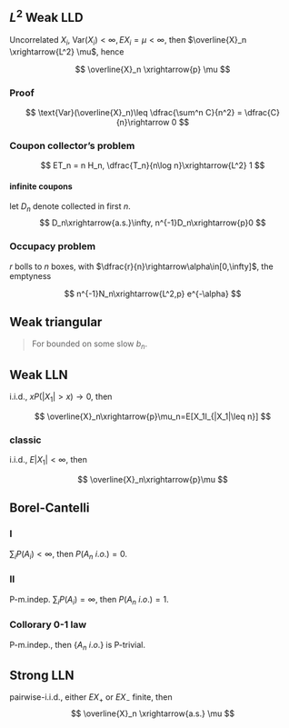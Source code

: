 ## $L^2$ Weak LLD
Uncorrelated $X_i$, $\text{Var}(X_i)<\infty, EX_i=\mu <\infty$, then $\overline{X}_n \xrightarrow{L^2} \mu$, hence

$$
  \overline{X}_n \xrightarrow{p} \mu
$$

### Proof
$$
 \text{Var}(\overline{X}_n)\leq \dfrac{\sum^n C}{n^2} = \dfrac{C}{n}\rightarrow 0
$$

### Coupon collector’s problem
$$ 
ET_n = n H_n, \dfrac{T_n}{n\log n}\xrightarrow{L^2} 1
$$

#### infinite coupons
let $D_n$ denote collected in first $n$.
$$
  D_n\xrightarrow{a.s.}\infty, n^{-1}D_n\xrightarrow{p}0
$$

### Occupacy problem
$r$ bolls to $n$ boxes, with $\dfrac{r}{n}\rightarrow\alpha\in[0,\infty]$, the emptyness

$$
  n^{-1}N_n\xrightarrow{L^2,p} e^{-\alpha}
$$

## Weak triangular

> For bounded on some slow $b_n$.

## Weak LLN
i.i.d., $xP(|X_1|>x)\rightarrow 0$, then

$$
  \overline{X}_n\xrightarrow{p}\mu_n=E[X_1I_{|X_1|\leq n}]
$$

### classic
i.i.d., $E|X_1|<\infty$, then

$$
  \overline{X}_n\xrightarrow{p}\mu
$$

## Borel-Cantelli
### I
$\sum_i P(A_i) < \infty$, then $P(A_n\ i.o.)=0$.

### II
P-m.indep. $\sum_iP(A_i)=\infty$, then $P(A_n\ i.o.)=1$.

### Collorary 0-1 law
P-m.indep., then $\{A_n\ i.o.\}$ is P-trivial.

## Strong LLN
pairwise-i.i.d., either $EX_+$ or $EX_-$ finite, then
$$
  \overline{X}_n \xrightarrow{a.s.} \mu
$$
